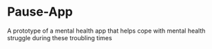 # Pause-App
A prototype of a mental health app that helps cope with mental health struggle during these troubling times
